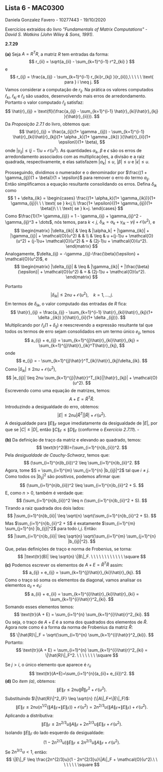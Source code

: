 <script type="text/javascript" src="http://cdn.mathjax.org/mathjax/latest/MathJax.js?config=default"></script>


## Lista 6 - MAC0300

Daniela Gonzalez Favero - 10277443 - 19/10/2020

Exercícios extraídos do livro *"Fundamentals of Matrix Computations" - David S. Watkins (John Wiley & Sons, 1991)*.

**2.7.29**   

**(a)** Seja $A=R^TR$, a matriz $R$ tem entradas da forma:
$$
r_{ii} = \sqrt{a_{ii} - \sum_{k=1}^{i-1} r^2_{ki} }
$$
e
$$
r_{ij} = \frac{a_{ij} - \sum_{k=1}^{i-1} r_{ki}r_{kj} }{r_{ii}},\ \ \ \ \ \text{ para } i \neq j.
$$
Vamos considerar a computação de $r_{ij}$. Na prática os valores computados $\hat{r}_{ki}$, $\hat{r}_{kj}$ e $\hat{r}_{ii}$ são usados, desenvolvendo mais erros de arredondamento. Portanto o valor computado $\hat{r}_{ij}$ satisfaz:
$$
\hat{r}_{ij} = \text{fl}(\frac{a_{ij} - \sum_{k=1}^{i-1} \hat{r}_{ki}\hat{r}_{kj} }{\hat{r}_{ii}}).
$$
Da *Proposição 2.7.1* do livro, obtemos que: 
$$
\hat{r}_{ij} = \frac{a_{ij}(1+ \gamma _{ij}) - \sum_{k=1}^{i-1} \hat{r}_{ki}\hat{r}_{kj}(1+ \alpha _k)(1+ \gamma _{ik}) }{\hat{r}_{ii}(1+ \epsilon)}(1+ \beta),
$$
onde $|\gamma_{ij}| \leq (j-1)u + \mathcal{O}(u^2)$. As quantidades $\alpha_k$, $\beta$ e $\epsilon$ são os erros de arredondamento associados com as multiplicações, a divisão e a raiz quadrada, respectivamente, e elas satisfazem  $|\alpha_k| \leq u$, $|\beta| \leq u$ e $|\epsilon| \leq u$.

Prosseguindo, dividimos o numerador e o denominador por $\frac{(1 + \gamma_{ij})(1 + \beta)}{1 + \epsilon}$ para remover o erro do termo $a_{ij}$. Então simplificamos a equação resultante consolidando os erros. Defina $\delta_{ik}$ como
$$
1 + \delta_{ik} = 
\begin{cases} 
\frac{(1+ \alpha_k)(1+ \gamma_{ik})}{1+ \gamma_{ij}}\ \ \ \text{ se } k<j,\\
\frac{1+ \epsilon}{(1+ \gamma_{ij})(1+ \beta)}\ \ \ \text{ se } k=j.
\end{cases}
$$
Como $\frac{1}{1+ \gamma_{ij}} = 1 - \gamma_{ij} + \gamma_{ij}^2 - \gamma_{ij}^3 + \dots$, nós temos, para $k < j$, $\delta_{ik} = \alpha_k + \gamma_{ik} - \gamma{ij} + \mathcal{O}(u^2)$, e
$$
\begin{matrix}
|\delta_{ik}| & \leq & |\alpha_k| + |\gamma_{ik}| + |\gamma_{ij}| + \mathcal{O}(u^2) & &  \\
& \leq & u +(j-1)u + \mathcal{O}(u^2) + (j-1)u+ \mathcal{O}(u^2) & = & (2j-1)u + \mathcal{O}(u^2).
\end{matrix}
$$
Analogamente, $\delta_{ij} = -\gamma _{ij}-\frac{\beta}{\epsilon} + \mathcal{O}(u^2)$, e
$$
\begin{matrix}
|\delta_{ij}| & \leq & |\gamma_{ik}| + |\frac{\beta}{\epsilon}| + \mathcal{O}(u^2) & = & (2j-1)u + \mathcal{O}(u^2).
\end{matrix}
$$
 

Portanto
$$
|\delta_{ik}| \leq 2nu + \mathcal{O}(u^2),\ \ \ \ k=1,\dots,j.
$$
Em termos de $\delta_{ik}$, o valor computado das entradas de $R$ fica:
$$
\hat{r}_{ij} = \frac{a_{ij} - \sum_{k=1}^{i-1} \hat{r}_{ki}\hat{r}_{kj}(1+ \delta _{ik}) }{\hat{r}_{ii}(1+ \delta _{ij})}.
$$
Multiplicando por $\hat{r}_{ii}(1+\delta_{ij})$ e reescrevendo a expressão resultante tal que todos os termos de erro sejam consolidados em um termo único $e_{ij}$, temos
$$
a_{ij} + e_{ij} = \sum_{k=1}^{j}\hat{r}_{ki}\hat{r}_{kj} = \sum_{k=1}^{j}\hat{r}_{ik}^T\hat{r}_{kj},
$$
onde 
$$
e_{ij} = - \sum_{k=1}^{j}\hat{r}^T_{ik}\hat{r}_{kj}\delta_{ik}.
$$
Como $|\delta_{ik}| \leq 2nu + \mathcal{O}(u^2)$,
$$
|e_{ij}| \leq 2nu \sum_{k=1}^{j}|\hat{r}^T_{ik}||\hat{r}_{kj}| + \mathcal{O}(u^2).
$$
Escrevendo como uma equação de matrizes, temos:
$$
A + E = \hat{R}^T\hat{R}.
$$
Introduzindo a desigualdade do erro, obtemos:
$$
|E| \leq 2nu |\hat{R}^T||\hat{R}|+ \mathcal{O}(u^2).
$$
A desigualdade para $\|E\|_F$ segue imediatamente da desigualdade de $|E|$, por que se $|C| \leq |D|$, então $\|C\|_F \leq \|D\|_F$ (conforme o *Exercício 2.7.11*). $\square$



**(b)**  Da definição de traço da matriz e elevando ao quadrado, temos:
$$
\text{tr}^2(B)=(\sum_{i=1}^{n}b_{ii})^2.
$$
Pela *desigualdade de Cauchy-Schwarz*, temos que:
$$
(\sum_{i=1}^{n}b_{ii})^2 \leq \sum_{i=1}^{n}b_{ii}^2.
$$
Agora, tome $S = \sum_{i=1}^{m} \sum_{j=1}^{n} |b_{ij}|^2$ tal que $i \neq j$. Como todos os $|b_{ij}|^2$ são positivos, podemos afirmar que:
$$
(\sum_{i=1}^{n}b_{ii})^2 \leq \sum_{i=1}^{n}b_{ii}^2 + S.
$$
E, como $n > 0$, também é verdade que:
$$
(\sum_{i=1}^{n}b_{ii})^2 \leq n (\sum_{i=1}^{n}b_{ii}^2 + S).
$$
Tirando a raiz quadrada dos dois lados:
$$
|\sum_{i=1}^{n}b_{ii}| \leq \sqrt{n} \sqrt{\sum_{i=1}^{n}b_{ii}^2 + S}.
$$
Mas $\sum_{i=1}^{n}b_{ii}^2 + S$ é exatamente $\sum_{i=1}^{m} \sum_{j=1}^{n} |b_{ij}|^2$ para todo $i,j$. Então:
$$
|\sum_{i=1}^{n}b_{ii}| \leq \sqrt{n} \sqrt{\sum_{i=1}^{m} \sum_{j=1}^{n} |b_{ij}|^2}.
$$
Que, pelas definições de traço e norma de Frobenius, se torna:
$$
|\text{tr}(B)| \leq \sqrt{n} \|B\|_F. \ \ \ \ \ \ \ \ \ \ \ \ \square
$$
**(c)** Podemos escrever os elementos de $A + E = \hat{R}^T\hat{R}$ assim:
$$
a_{ij} + e_{ij} = \sum_{k=1}^{j}\hat{r}_{ki}\hat{r}_{kj}.
$$
Como o traço só soma os elementos da diagonal, vamos analisar os elementos $a_{ii} + e_{ii}$:
$$
a_{ii} + e_{ii} = \sum_{k=1}^{i}\hat{r}_{ki}\hat{r}_{ki} = \sum_{k=1}^{i}\hat{r}^2_{ki}.
$$
Somando esses elementos temos:
$$
\text{tr}(A + E) = \sum_{i=1}^{n} \sum_{k=1}^{i}\hat{r}^2_{ki}.
$$
Ou seja, o traço de $A+E$ é a soma dos quadrados dos elementos de $\hat{R}$. Agora note como é a forma da norma de Frobenius da matriz $\hat{R}$:
$$
\|\hat{R}\|_F = \sqrt{\sum_{i=1}^{n} \sum_{k=1}^{i}\hat{r}^2_{ki}}.
$$
Portanto:
$$
\text{tr}(A + E) = \sum_{i=1}^{n} \sum_{k=1}^{i}\hat{r}^2_{ki} = \|\hat{R}\|_F^2. \ \ \ \ \ \ \ \square 
$$


Se $j>i$, o único elemento  que aparece é $r_{ii}$ 
$$
\text{tr}(A+E)=\sum_{i=1}^{n}(a_{ii}+ e_{ii})^2.
$$
**(d)** Do *item (a)*, obtemos:
$$
\|E\|_F \leq 2nu \|\hat{R}\|_F^2+ \mathcal{O}(u^2).
$$
Substituindo $\|\hat{R}\|^2_{F} \leq \sqrt{n} (\|A\|_F+\|E\|_F)$:
$$
\|E\|_F \leq 2nu (n^{1/2} (\|A\|_F+\|E\|_F)) + \mathcal{O}(u^2) = 2n^{2/3}u(\|A\|_F+\|E\|_F) + \mathcal{O}(u^2).
$$
Aplicando a distributiva:
$$
\|E\|_F \leq 2n^{2/3}u\|A\|_F + 2n^{2/3}u\|E\|_F + \mathcal{O}(u^2).
$$
Isolando $\|E\|_F$  do lado esquerdo da desigualdade:
$$
(1 - 2n^{2/3}u)\|E\|_F \leq 2n^{2/3}u\|A\|_F + \mathcal{O}(u^2).
$$
Se $2n^{3/2}u<1$, então:
$$
\|E\|_F \leq \frac{2n^{2/3}u}{1 - 2n^{2/3}u}\|A\|_F + \mathcal{O}(u^2).\ \ \ \ \ \ \ \square
$$
